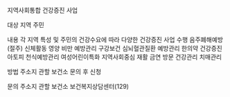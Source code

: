 지역사회통합 건강증진 사업

대상
 지역 주민

내용 
 각 지역 특성 및 주민의 건강수요에 따라 다양한 건강증진 사업 수행
     음주폐해예방(절주)
     신체활동
     영양
     비만 예방관리
     구강보건
     심뇌혈관질환 예방관리
     한의약 건강증진
     아토피 천식예방관리
     여성어린이특화
     지역사회중심 재활
    금연
     방문 건강관리
    치매관리

방법
 주소지 관할 보건소 문의 후 신청

문의
 주소지 관할 보건소
 보건복지상담센터(129)
